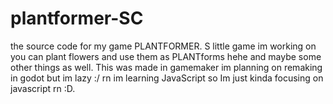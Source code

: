 # plantformer-SC
the source code for my game PLANTFORMER.
S little game im working on you can plant flowers and use them as PLANTforms hehe and maybe some other things as well.
This was made in gamemaker im planning on remaking in godot but im lazy :/ rn im learning JavaScript so Im just kinda focusing on javascript rn :D.
